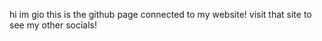 hi im gio
this is the github page connected to my website!
visit that site to see my other socials!

